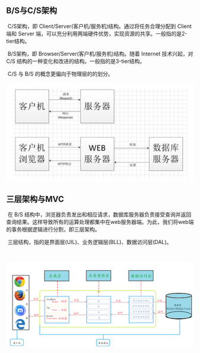 ## B/S与C/S架构

​	C/S架构，即 Client/Server(客户机/服务机)结构。通过将任务合理分配到 Client 端和 Server 端，可以充分利用两端硬件优势，实现资源的共享。一般指的是2-tier结构。

​	B/S架构，即 Browser/Server(客户机/服务机)结构。随着 Internet 技术兴起，对 C/S 结构的一种变化和改进的结构。一般指的是3-tier结构。

​	C/S 与 B/S 的概念更偏向于物理层的的划分。

 ![BS与CS](picture/BS与CS.png)

## 三层架构与MVC

​	在 B/S 结构中，浏览器负责发出和相应请求，数据库服务器负责接受查询并返回查询结果。这样导致所有的运算处理都集中在web服务器端。为此，我们将web端的事务根据逻辑进行分割，即三层架构。

​	三层结构，指的是界面层(UIL)、业务逻辑层(BLL)、数据访问层(DAL)。

​	



![三层架构与MVC](picture/三层架构与MVC.png)



